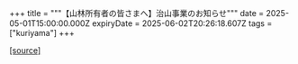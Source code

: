 +++
title = """【山林所有者の皆さまへ】治山事業のお知らせ"""
date = 2025-05-01T15:00:00.000Z
expiryDate = 2025-06-02T20:26:18.607Z
tags = ["kuriyama"]
+++


[[source]](https://www.town.kuriyama.hokkaido.jp/soshiki/50/31653.html)
